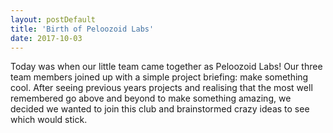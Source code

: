 ```yaml
---
layout: postDefault
title: 'Birth of Peloozoid Labs'
date: 2017-10-03
---
```


Today was when our little team came together as Peloozoid Labs! Our three team members joined up with a simple project briefing: make something cool. After seeing previous years projects and realising that the most well remembered go above and beyond to make something amazing, we decided we wanted to join this club and brainstormed crazy ideas to see which would stick.

<!--excerpt-->
